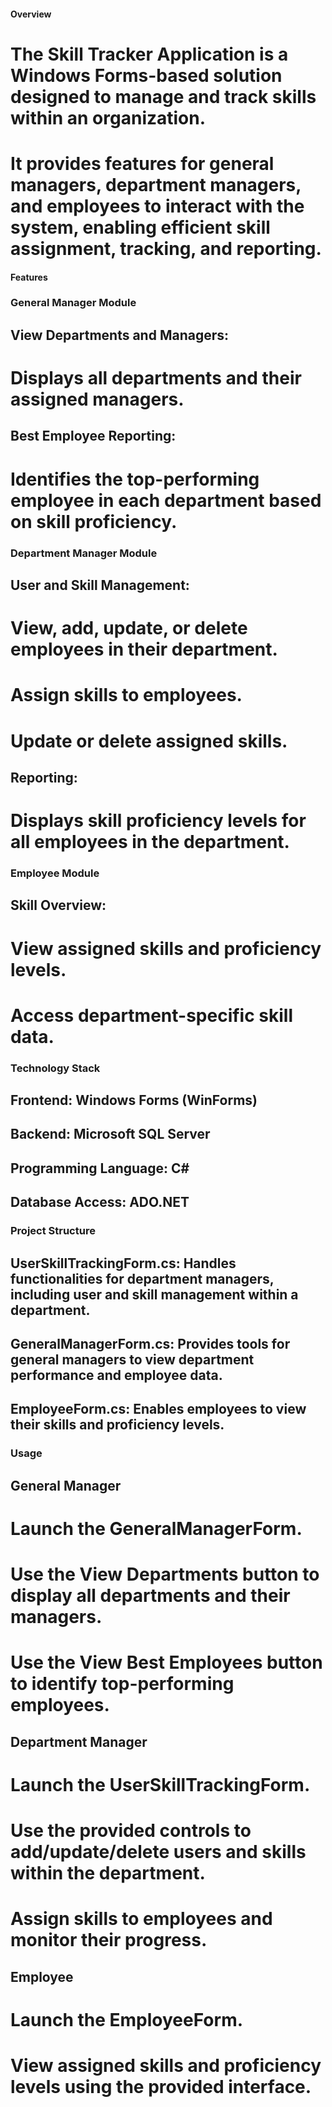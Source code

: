 #### Overview

# The Skill Tracker Application is a Windows Forms-based solution designed to manage and track skills within an organization.
# It provides features for general managers, department managers, and employees to interact with the system, enabling efficient skill assignment, tracking, and reporting.

#### Features
### General Manager Module
## View Departments and Managers:
# Displays all departments and their assigned managers.

## Best Employee Reporting:
# Identifies the top-performing employee in each department based on skill proficiency.

### Department Manager Module
## User and Skill Management:
# View, add, update, or delete employees in their department.
# Assign skills to employees.
# Update or delete assigned skills.
## Reporting:
# Displays skill proficiency levels for all employees in the department.
### Employee Module
## Skill Overview:
# View assigned skills and proficiency levels.
# Access department-specific skill data.
### Technology Stack
## Frontend: Windows Forms (WinForms)
## Backend: Microsoft SQL Server
## Programming Language: C#
## Database Access: ADO.NET

### Project Structure
## UserSkillTrackingForm.cs: Handles functionalities for department managers, including user and skill management within a department.
## GeneralManagerForm.cs: Provides tools for general managers to view department performance and employee data.
## EmployeeForm.cs: Enables employees to view their skills and proficiency levels.

 ### Usage

## General Manager
# Launch the GeneralManagerForm.
# Use the View Departments button to display all departments and their managers.
# Use the View Best Employees button to identify top-performing employees.

## Department Manager
# Launch the UserSkillTrackingForm.
# Use the provided controls to add/update/delete users and skills within the department.
# Assign skills to employees and monitor their progress.

## Employee
# Launch the EmployeeForm.
# View assigned skills and proficiency levels using the provided interface.



